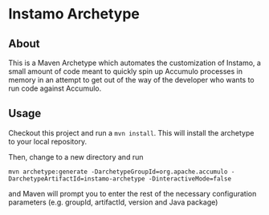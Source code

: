 Instamo Archetype
=======

About
-----------
This is a Maven Archetype which automates the customization of Instamo, a small
amount of code meant to quickly spin up Accumulo processes in memory in an
attempt to get out of the way of the developer who wants to run code against
Accumulo.

Usage
-----------
Checkout this project and run a `mvn install`. This will install the archetype
to your local repository.

Then, change to a new directory and run 

`mvn archetype:generate -DarchetypeGroupId=org.apache.accumulo -DarchetypeArtifactId=instamo-archetype -DinteractiveMode=false`

and Maven will prompt you to enter the rest of the necessary configuration
parameters (e.g. groupId, artifactId, version and Java package)
